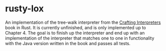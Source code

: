 # rusty-lox
An implementation of the tree-walk interpreter from the [Crafting Interpreters](https://craftinginterpreters.com/) book in Rust. It is currently unfinished, and is only implemented up to Chapter 4. The goal is to finish up the interpreter and end up with an implementation of the interpreter that matches one to one in functionality with the Java version written in the book and passes all tests.